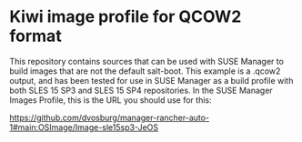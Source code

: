 # Kiwi image profile for QCOW2 format

This repository contains sources that can be used with SUSE Manager to build images that are not the default salt-boot.  This example is a .qcow2 output, and has been tested for use in SUSE Manager as a build profile with both SLES 15 SP3 and SLES 15 SP4 repositories.
In the SUSE Manager Images Profile, this is the URL you should use for this:


https://github.com/dvosburg/manager-rancher-auto-1#main:OSImage/Image-sle15sp3-JeOS
